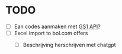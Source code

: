 # TODO

- [ ] Ean codes aanmaken met [GS1 API](https://www.gs1.nl/kennisbank/data-services/beschikbare-apis-van-gs1/)? 
- [ ] Excel import to bol.com offers
    - [ ] Beschrijving herschrijven met chatgpt

